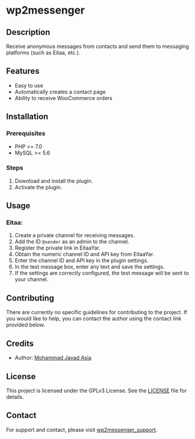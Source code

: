 # wp2messenger

## Description
Receive anonymous messages from contacts and send them to messaging platforms (such as Eitaa, etc.).

## Features
- Easy to use
- Automatically creates a contact page
- Ability to receive WooCommerce orders

## Installation
### Prerequisites
- PHP >= 7.0
- MySQL >= 5.6

### Steps
1. Download and install the plugin.
2. Activate the plugin.

## Usage
### Eitaa:
1. Create a private channel for receiving messages.
2. Add the ID `@sender` as an admin to the channel.
3. Register the private link in EitaaYar.
4. Obtain the numeric channel ID and API key from EitaaYar.
5. Enter the channel ID and API key in the plugin settings.
6. In the test message box, enter any text and save the settings.
7. If the settings are correctly configured, the test message will be sent to your channel.

## Contributing
There are currently no specific guidelines for contributing to the project. If you would like to help, you can contact the author using the contact link provided below.

## Credits
- Author: [Mohammad Javad Asia](https://mjasia.ir)

## License
This project is licensed under the GPLv3 License. See the [LICENSE](LICENSE) file for details.

## Contact
For support and contact, please visit [wp2messenger_support](https://eitaa.com/wp2messenger_support).
